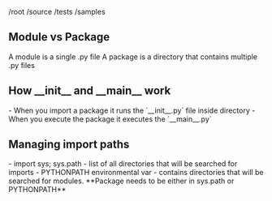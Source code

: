 
/root
	/source
	/tests
	/samples

<h2> Module vs Package </h2>
	A module is a single .py file
	A package is a directory that contains multiple .py files

<h2> How __init__ and __main__ work </h2>
	- When you import a package it runs the `__init__.py` file inside directory
	- When you execute the package it executes the `__main__.py`

<h2> Managing import paths </h2>
- import sys; sys.path - list of all directories that will be searched for imports
- PYTHONPATH environmental var - contains directories that will be searched for modules.
**Package needs to be either in sys.path or PYTHONPATH**

